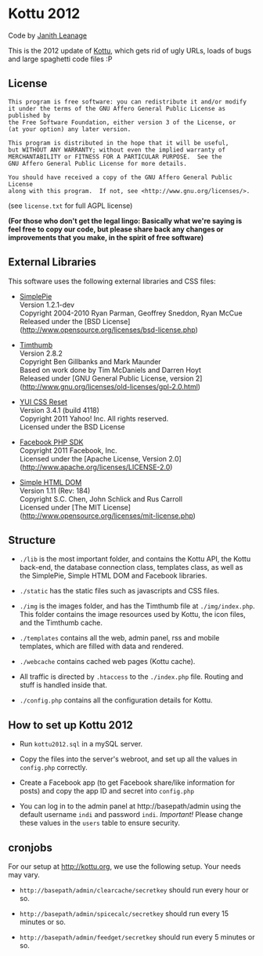 Kottu 2012
==========

Code by [Janith Leanage](http://janithl.blogspot.com)

This is the 2012 update of [Kottu](https://github.com/janithl/Kottu),
which gets rid of ugly URLs, loads of bugs and large spaghetti code files :P



License
-------

	This program is free software: you can redistribute it and/or modify
	it under the terms of the GNU Affero General Public License as published by
	the Free Software Foundation, either version 3 of the License, or
	(at your option) any later version.

	This program is distributed in the hope that it will be useful,
	but WITHOUT ANY WARRANTY; without even the implied warranty of
	MERCHANTABILITY or FITNESS FOR A PARTICULAR PURPOSE.  See the
	GNU Affero General Public License for more details.

	You should have received a copy of the GNU Affero General Public License
	along with this program.  If not, see <http://www.gnu.org/licenses/>. 

(see `license.txt` for full AGPL license)

**(For those who don't get the legal lingo: Basically what we're saying is
feel free to copy our code, but please share back any changes or improvements
that you make, in the spirit of free software)**



External Libraries
------------------

This software uses the following external libraries and CSS files:

* [SimplePie](http://simplepie.org/)   
	Version 1.2.1-dev   
	Copyright 2004-2010 Ryan Parman, Geoffrey Sneddon, Ryan McCue   
	Released under the [BSD License]
	(http://www.opensource.org/licenses/bsd-license.php)   

* [Timthumb](http://code.google.com/p/timthumb/)   
	Version 2.8.2   
	Copyright Ben Gillbanks and Mark Maunder   
	Based on work done by Tim McDaniels and Darren Hoyt   
	Released under [GNU General Public License, version 2]
	(http://www.gnu.org/licenses/old-licenses/gpl-2.0.html)   

* [YUI CSS Reset](http://yuilibrary.com/license/)   
	Version 3.4.1 (build 4118)   
	Copyright 2011 Yahoo! Inc. All rights reserved.   
	Licensed under the BSD License   

* [Facebook PHP SDK](http://developer.facebook.com/)  
	Copyright 2011 Facebook, Inc.  
	Licensed under the [Apache License, Version 2.0]
	(http://www.apache.org/licenses/LICENSE-2.0)  
	
* [Simple HTML DOM](http://sourceforge.net/projects/simplehtmldom/)  
	Version 1.11 (Rev: 184)  
	Copyright S.C. Chen, John Schlick and Rus Carroll  
 	Licensed under [The MIT License]
	(http://www.opensource.org/licenses/mit-license.php)

Structure
---------

* `./lib` is the most important folder, and contains the Kottu API, the Kottu 
back-end, the database connection class, templates class, as well as the 
SimplePie, Simple HTML DOM and Facebook libraries.

* `./static` has the static files such as javascripts and CSS files.

* `./img` is the images folder, and has the Timthumb file at `./img/index.php`.
This folder contains the image resources used by Kottu, the icon files, and
the Timthumb cache.

* `./templates` contains all the web, admin panel, rss and mobile templates, 
which are filled with data and rendered.

* `./webcache` contains cached web pages (Kottu cache).

* All traffic is directed by `.htaccess` to the `./index.php` file. Routing and
stuff is handled inside that.

* `./config.php` contains all the configuration details for Kottu.



How to set up Kottu 2012
------------------------

* Run `kottu2012.sql` in a mySQL server.
 
* Copy the files into the server's webroot, and set up all the values in
`config.php` correctly.

* Create a Facebook app (to get Facebook share/like information for posts) and 
copy the app ID and secret into `config.php`

* You can log in to the admin panel at http://basepath/admin using the default 
username `indi` and password `indi`. *Important!* Please change these values 
in the `users` table to ensure security.


cronjobs
--------

For our setup at http://kottu.org, we use the following setup. Your needs may
vary.

* `http://basepath/admin/clearcache/secretkey` should run every hour or so.

* `http://basepath/admin/spicecalc/secretkey` should run every 15 minutes or so.

* `http://basepath/admin/feedget/secretkey` should run every 5 minutes or so.

